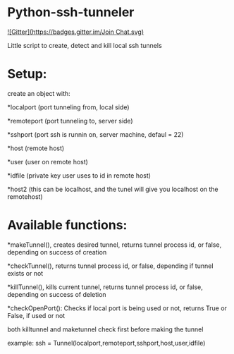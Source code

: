 Python-ssh-tunneler
===================
[![Gitter](https://badges.gitter.im/Join Chat.svg)](https://gitter.im/ottobunge/Python-ssh-tunneler?utm_source=badge&utm_medium=badge&utm_campaign=pr-badge&utm_content=badge)

Little script to create, detect and kill local ssh tunnels

Setup:
======

create an object with:

*localport (port tunneling from, local side)

*remoteport (port tunneling to, server side)

*sshport (port ssh is runnin on, server machine, defaul = 22)

*host (remote host)

*user (user on remote host)

*idfile (private key user uses to id in remote host)

*host2 (this can be localhost, and the tunel will give you localhost on the remotehost)

Available functions:
====================

*makeTunnel(), creates desired tunnel, returns tunnel process id, or false, depending on success of creation

*checkTunnel(), returns tunnel process id, or false, depending if tunnel exists or not

*killTunnel(), kills current tunnel, returns tunnel process id, or false, depending on success of deletion

*checkOpenPort(): Checks if local port is being used or not, returns True or False, if used or not

both killtunnel and maketunnel check first before making the tunnel

example: ssh = Tunnel(localport,remoteport,sshport,host,user,idfile)
